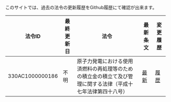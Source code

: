 このサイトでは、過去の法令の更新履歴をGithub履歴にて確認が出来ます。


| 法令ID | 最終更新日 | 法令 | 最新条文 | 変更履歴 |
| ------------- | ------------- | ------------- | ------------- | ------------- |
| 330AC1000000186 | 不明 | 原子力発電における使用済燃料の再処理等のための積立金の積立て及び管理に関する法律（平成十七年法律第四十八号）  | [最新]([330AC1000000186/index.txt](https://github.com/automationjp/laws_doc/blob/main/docs/330AC1000000186/index.txt)) | [履歴](https://github.com/automationjp/laws_doc/commits/main/docs/330AC1000000186/index.txt) |

